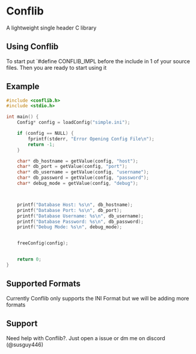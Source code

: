 # Conflib
A lightweight single header C library








## Using Conflib
To start put `#define CONFLIB_IMPL before the include in 1 of your source files. Then you are ready to start using it

## Example

```c
#include <conflib.h>
#include <stdio.h>

int main() {
    Config* config = loadConfig("simple.ini");

    if (config == NULL) {
        fprintf(stderr, "Error Opening Config File\n");
        return -1;
    }

    char* db_hostname = getValue(config, "host");
    char* db_port = getValue(config, "port");
    char* db_username = getValue(config, "username");
    char* db_password = getValue(config, "password");
    char* debug_mode = getValue(config, "debug");



    printf("Database Host: %s\n", db_hostname);
    printf("Database Port: %s\n", db_port);
    printf("Database Username: %s\n", db_username);
    printf("Database Password: %s\n", db_password);
    printf("Debug Mode: %s\n", debug_mode);


    freeConfig(config);


    return 0;
}
```



## Supported Formats
Currently Conflib only supports the INI Format but we will be adding more formats



## Support
Need help with Conflib?. Just open a issue or dm me on discord (@susguy446)
